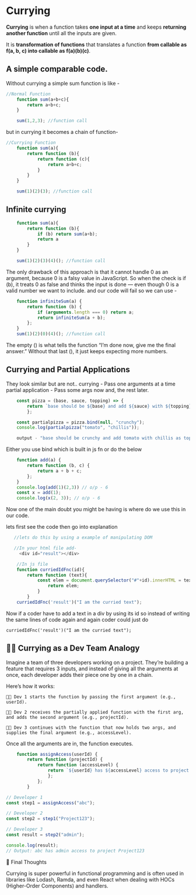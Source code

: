 # Currying
**Currying** is when a function takes **one input at a time** and keeps **returning another function** until all the inputs are given. 

It is **transformation of functions** that translates a function **from callable as f(a, b, c) into callable as f(a)(b)(c)**.

## A simple comparable code.

Without currying a simple sum function is like - 
```js
//Normal Function
    function sum(a+b+c){
        return a+b+c;
    }

    sum(1,2,3); //function call
```
but in currying it becomes a chain of function- 

```js
//Currying Function
    function sum(a){
        return function (b){
            return function (c){
                return a+b+c;
            }
        }
    }

    sum(1)(2)(3); //function call
```
## Infinite currying

```js
    function sum(a){
        return function (b){
            if (b) return sum(a+b);
            return a
        }
    }

    sum(1)(2)(3)(4)(); //function call
```
The only drawback of this approach is that it cannot handle 0 as an argument, because 0 is a falsy value in JavaScript.
So when the check is if (b), it treats 0 as false and thinks the input is done — even though 0 is a valid number we want to include. and our code will fail so we can use -

```js
    function infiniteSum(a) {
        return function (b) {
            if (arguments.length === 0) return a;
            return infiniteSum(a + b);
        };
    }
    sum(1)(2)(0)(4)(); //function call
```
The empty () is what tells the function “I’m done now, give me the final answer.”
Without that last (), it just keeps expecting more numbers.

## Currying and Partial Applications

They look similar but are not..
currying - Pass one arguments at a time
partial application - Pass some args now and, the rest later.

```js
    const pizza = (base, sauce, topping) => {
        return `base should be ${base} and add ${sauce} with ${topping} as topping`;
        };

    const partialpizza = pizza.bind(null, "crunchy");
    console.log(partialpizza("tomato", "chillis"));

    output - "base should be crunchy and add tomato with chillis as topping"
```

Either you use bind which is built in js fn or do the below

```js
    function add(a) {
        return function (b, c) {
            return a + b + c;
        };
    }       
    console.log(add(1)(2,3)) // o/p - 6
    const x = add(1);
    console.log(x(2, 3)); // o/p - 6
```
Now one of the main doubt you might be having is where do we use this in our code.

lets first see the code then go into explanation 

```js
   //lets do this by using a example of manipulating DOM 

   //In your html file add-
     <div id="result"></div>

    //In js file
    function curriedIdFnc(id){
        return function (text){
            const elem = document.querySelector("#"+id).innerHTML = text;
                return elem;
            }
        }
    curriedIdFnc('result')("I am the curried text");

```

Now if a coder have to add a text in a div by using its id so instead of writing the same lines of code again and again coder could just do 
    
    curriedIdFnc('result')("I am the curried text");

## 🧑‍💻 Currying as a Dev Team Analogy

Imagine a team of three developers working on a project. They’re building a feature that requires 3 inputs, and instead of giving all the arguments at once, each developer adds their piece one by one in a chain.

Here’s how it works:

    🧑‍💻 Dev 1 starts the function by passing the first argument (e.g., userId).

    👨‍💻 Dev 2 receives the partially applied function with the first arg, and adds the second argument (e.g., projectId).

    👩‍💻 Dev 3 continues with the function that now holds two args, and supplies the final argument (e.g., accessLevel).

Once all the arguments are in, the function executes.

```js
    function assignAccess(userId) {
        return function (projectId) {
            return function (accessLevel) {
                return `${userId} has ${accessLevel} access to project ${projectId}`;
                };
            };
        }

// Developer 1
const step1 = assignAccess("abc");

// Developer 2
const step2 = step1("Project123");

// Developer 3
const result = step2("admin");

console.log(result);
// Output: abc has admin access to project Project123

```
👏 Final Thoughts

Currying is super powerful in functional programming and is often used in libraries like Lodash, Ramda, and even React when dealing with HOCs (Higher-Order Components) and handlers.
